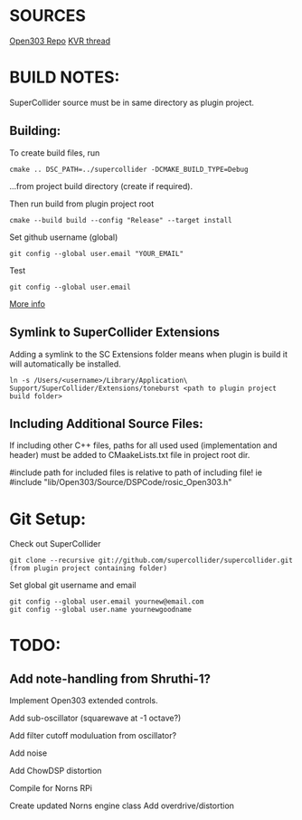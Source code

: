 # SOURCES

[Open303 Repo](https://github.com/toneburst/Open303/tree/main)
[KVR thread](https://www.kvraudio.com/forum/viewtopic.php?t=262829&start=1095)

# BUILD NOTES:

SuperCollider source must be in same directory as plugin project.

## Building:

To create build files, run
```
cmake .. DSC_PATH=../supercollider -DCMAKE_BUILD_TYPE=Debug
```
...from project build directory (create if required).

Then run build from plugin project root
```
cmake --build build --config "Release" --target install
```

Set github username (global)

```
git config --global user.email "YOUR_EMAIL"
```

Test

```
git config --global user.email
```
[More info](https://docs.github.com/en/account-and-profile/setting-up-and-managing-your-personal-account-on-github/managing-email-preferences/setting-your-commit-email-address#setting-your-commit-email-address-in-git)

## Symlink to SuperCollider Extensions

Adding a symlink to the SC Extensions folder means when plugin is build it will automatically be installed.

```
ln -s /Users/<username>/Library/Application\ Support/SuperCollider/Extensions/toneburst <path to plugin project build folder> 
```

## Including Additional Source Files:

If including other C++ files, paths for all used used (implementation and header) must be added to CMaakeLists.txt file in project root dir.

#include path for included files is relative to path of including file! ie
#include "lib/Open303/Source/DSPCode/rosic_Open303.h"

# Git Setup:

Check out SuperCollider
```
git clone --recursive git://github.com/supercollider/supercollider.git
(from plugin project containing folder)
```

Set global git username and email
```
git config --global user.email yournew@email.com
git config --global user.name yournewgoodname
```

# TODO:

## Add note-handling from Shruthi-1?

Implement Open303 extended controls.

Add sub-oscillator (squarewave at -1 octave?)

Add filter cutoff moduluation from oscillator?

Add noise

Add ChowDSP distortion

Compile for Norns RPi

Create updated Norns engine class
Add overdrive/distortion
